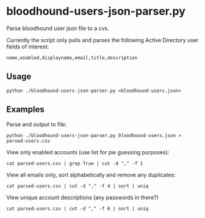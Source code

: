 # bloodhound-users-json-parser.py
Parse bloodhound user json file to a cvs.

Currently the script only pulls and parses the following Active Directory user fields of interest:

`name,enabled,displayname,email,title,description`

## Usage
`python ./bloodhound-users-json-parser.py <bloodhound-users.json>`


## Examples
Parse and output to file:

`python ./bloodhound-users-json-parser.py bloodhound-users.json > parsed-users.csv`

View only enabled accounts (use list for pw guessing purposes):

`cat parsed-users.csv | grep True | cut -d "," -f 1`

View all emails only, sort alphabetically and remove any duplicates:

`cat parsed-users.csv | cut -d "," -f 4 | sort | uniq`

View unique account descriptions (any passwords in there?)

`cat parsed-users.csv | cut -d "," -f 6 | sort | uniq`
